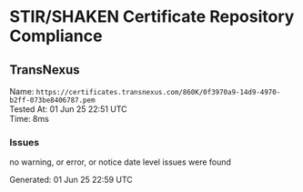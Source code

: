 # STIR/SHAKEN Certificate Repository Compliance

## TransNexus

Name: `https://certificates.transnexus.com/860K/0f3970a9-14d9-4970-b2ff-073be8406787.pem`\
Tested At: 01 Jun 25 22:51 UTC\
Time: 8ms

### Issues

no warning, or error, or notice date level issues were found

Generated: 01 Jun 25 22:59 UTC